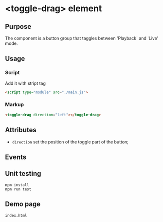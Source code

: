 # &lt;toggle-drag&gt; element

## Purpose

The component is a button group that taggles between 'Playback' and 'Live' mode.

## Usage

### Script

Add it with stript tag

```html
<script type="module" src="./main.js">
```

### Markup

```html
<toggle-drag direction="left"></toggle-drag>
```

## Attributes

- `direction` set the position of the toggle part of the button;

## Events

## Unit testing

```
npm install
npm run test
```

## Demo page

```
index.html
```
